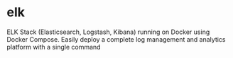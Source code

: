 # elk
ELK Stack (Elasticsearch, Logstash, Kibana) running on Docker using Docker Compose. Easily deploy a complete log management and analytics platform with a single command
